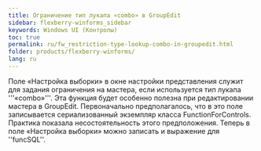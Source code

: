 ```yaml
---
title: Ограничение тип лукапа «combo» в GroupEdit
sidebar: flexberry-winforms_sidebar
keywords: Windows UI (Контролы)
toc: true
permalink: ru/fw_restriction-type-lookup-combo-in-groupedit.html
folder: products/flexberry-winforms/
lang: ru
---
```


Поле «Настройка выборки» в окне настройки представления служит для задания ограничения на мастера, если используется тип лукапа '''«combo»'''. Эта функция будет особенно полезна при редактировании мастера в GroupEdit.
Первоначально предполагалось, что в это поле записывается сериализованный экземпляр класса FunctionForControls. Практика показала несостоятельность этого предположения.
Теперь в поле «Настройка выборки» можно записать и выражение для ''funcSQL''.